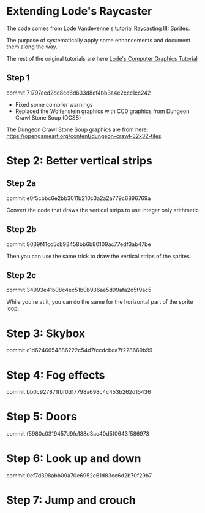 # Extending Lode's Raycaster

The code comes from Lode Vandevenne's tutorial [Raycasting III: Sprites][raycast3].

The purpose of systematically apply some enhancements and document them along the way.

The rest of the original tutorials are here [Lode's Computer Graphics Tutorial][cgtutor]

[cgtutor]: https://lodev.org/cgtutor/
[raycast3]: https://lodev.org/cgtutor/raycasting3.html

## Step 1

commit 71797ccd2dc8cd6d633d8ef4bb3a4e2ccc1cc242

* Fixed some compiler warnings
* Replaced the Wolfenstein graphics with CC0 graphics from Dungeon Crawl Stone Soup (DCSS)

The Dungeon Crawl Stone Soup graphics are from here:
<https://opengameart.org/content/dungeon-crawl-32x32-tiles>

# Step 2: Better vertical strips

## Step 2a

commit e0f5cbbc6e2bb3011b210c3a2a2a779c6896769a

Convert the code that draws the vertical strips to use integer only arithmetic

## Step 2b

commit 8039f41cc5cb93458bb6b80109ac77edf3ab47be

Then you can use the same trick to draw the vertical strips of the sprites.

## Step 2c

commit 34993e41b08c4ec51b0b936ae5d99afa2d5f9ac5

While you're at it, you can do the same for the horizontal part of the sprite loop.

# Step 3: Skybox

commit c1d6246654886222c54d7fccdcbda7f228669b99

# Step 4: Fog effects

commit bb0c927871fbf0d17798a698c4c453b262d15436

# Step 5: Doors

commit f5980c0319457d9fc188d3ac40d5f0643f586973

# Step 6: Look up and down

commit 0ef7d398abb09a70e6952e61d83cc6d2b70f29b7

# Step 7: Jump and crouch

